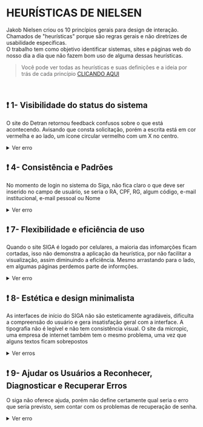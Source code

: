# HEURÍSTICAS DE NIELSEN

Jakob Nielsen criou os 10 princípios gerais para design de interação. <br> Chamados de "heurísticas" porque são regras gerais e não diretrizes de usabilidade específicas.
<br> O trabalho tem como objetivo identificar sistemas, sites e páginas web do nosso dia a dia que não fazem bom uso de alguma dessas heurísticas.

>Você pode ver todas as heurísticas e suas definições e a ideia por trás de cada princípio [CLICANDO AQUI](https://www.nngroup.com/articles/ten-usability-heuristics/)

<br>

## ❗ 1- Visibilidade do status do sistema
O site do Detran retornou feedback confusos sobre o que está acontecendo. Avisando que consta solicitação, porém a escrita está em cor vermelha e ao lado, um ícone circular vermelho com um X no centro.

<details>
   <summary>Ver erro</summary>
   
  ![image](https://github.com/b4hia/bertoti/assets/125401155/7da3b25f-d141-4f4d-9e92-b77780d088db)


</details>


## ❗ 4- Consistência e Padrões
No momento de login no sistema do Siga, não fica claro o que deve ser inserido no campo de usuário, se seria o RA, CPF, RG, algum código, e-mail institucional, e-mail pessoal ou Nome

<details>
   <summary>Ver erro</summary>
   
![exemplo9](https://github.com/b4hia/bertoti/assets/125401155/1240c14d-bb25-463d-80e7-c2c0ca5b6624)


</details>

## ❗ 7- Flexibilidade e eficiência de uso
Quando o site SIGA é logado por celulares, a maioria das infomarções ficam cortadas, isso não demonstra a aplicação da heurística, por não facilitar a visualização, assim diminuindo a eficiência. Mesmo arrastando para o lado, em algumas páginas perdemos parte de informções.

<details>
   <summary>Ver erro</summary>
   
   ![image](https://github.com/b4hia/bertoti/assets/125401155/94b71968-d8d0-4b05-9dcd-abdf7327ca6f)

</details>

## ❗ 8- Estética e design minimalista
As interfaces de início do SIGA não são esteticamente agradáveis, dificulta a compreensão do usuário e gera insatisfação geral com a interface. A tipografia não é legível e não tem consistência visual. O site da micropic, uma empresa de internet também tem o mesmo problema, uma vez que alguns textos ficam sobrepostos

<details>
   <summary>Ver erros</summary>
   
   ![image](https://github.com/b4hia/bertoti/assets/125401155/3d6ee93f-f5d9-4e51-8e9b-d18d2335410d)

   ![image](https://github.com/b4hia/bertoti/assets/125401155/a737f4e8-051c-4913-b483-fa56c6bcc105)

   ![image](https://github.com/b4hia/bertoti/assets/125401155/1b4131fd-4452-4112-94c2-286711f4899f)

   ![image](https://github.com/b4hia/bertoti/assets/125401155/e244c616-431a-4709-aea4-56e72c0e6ece)

   ![image](https://github.com/b4hia/bertoti/assets/125401155/d96748f7-e1a9-495b-b514-a45004e5b0b9)
   site possuí uma poluição visual muito grande;

   ![image](https://github.com/b4hia/bertoti/assets/125401155/83a3d3ed-cf0e-47f5-96f1-28d77624d21b)
   o site da fatec tem um contraste muito ruim com o texto e a cor de fundo;



</details>

## ❗ 9- Ajudar os Usuários a Reconhecer, Diagnosticar e Recuperar Erros
O siga não oferece ajuda, porém não define certamente qual seria o erro que seria previsto, sem contar com os problemas de recuperação de senha.

<details>
   <summary>Ver erro</summary>
   
![exemplo9](https://github.com/b4hia/bertoti/assets/125401155/e622c820-a9ff-4966-9217-debef49749a7)


</details>

